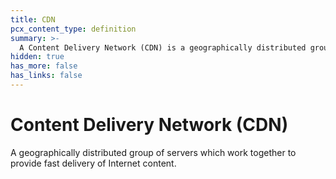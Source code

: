 ```yaml
---
title: CDN
pcx_content_type: definition
summary: >-
  A Content Delivery Network (CDN) is a geographically distributed group of servers which work together to provide fast delivery of Internet content.
hidden: true
has_more: false
has_links: false
---
```


# Content Delivery Network (CDN)

A geographically distributed group of servers which work together to provide fast delivery of Internet content.
